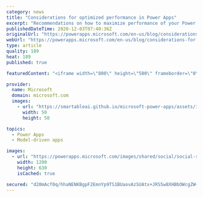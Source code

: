 ```yaml
---
category: news
title: "Considerations for optimized performance in Power Apps"
excerpt: "Recommendations on how to maximize performance of your Power Apps "
publishedDateTime: 2020-12-03T07:40:36Z
originalUrl: "https://powerapps.microsoft.com/en-us/blog/considerations-for-optimized-performance-in-power-apps/"
webUrl: "https://powerapps.microsoft.com/en-us/blog/considerations-for-optimized-performance-in-power-apps/"
type: article
quality: 189
heat: 189
published: true

featuredContent: "<iframe width=\"800\" height=\"500\" frameborder=\"0\" src=\"https://www.youtube.com/embed/jcKoqC9Vfmo\" allow=\"accelerometer; autoplay; encrypted-media; gyroscope; picture-in-picture\" allowfullscreen></iframe>"

provider:
  name: Microsoft
  domain: microsoft.com
  images:
    - url: "https://smartableai.github.io/microsoft-power-apps/assets/images/organizations/microsoft.com-50x50.jpg"
      width: 50
      height: 50

topics:
  - Power Apps
  - Model-driven apps

images:
  - url: "https://powerapps.microsoft.com/images/shared/social/social-share-post-ignite.png"
    width: 1200
    height: 630
    isCached: true

secured: "d20mAcf0q/hhaNENKBgpF2EmnYp9TS1BUaovAzSUAtx+JRS5w8XHBbOWcgZW+pafwD1jEVlZx8PbCzaOr03QbnObdC3IB/uhxNVpksE/LsJ1Zt1Wg8Ylr9uoRICKje34PW5MQK+AAjmEJ68bfqm7DTHHDxslE01APvl4b+OFv73drFqtNN2I5vKn3I9AjNiv908S7c8ujSa7zx8cFIZ4D5u57qj6lsCwP8vip2jvWAOpeDlx/cQ9ZYRP0RLNkoLrQqcKkdKYg46lk0qXEfMEqHqNHlwoNq0GZAPy94DplyncdKksK5r3rpmMQP2f4xBRrsqVfZUA7VCP2GB9Ayugk+SoV6jeuHVGhQxvMensaWDqyHIlbFDRr1V08xVQWXGyRs97J3/LXoRa6dxu2L3DVoYPu8ox+CxqMgJtPdkuVP3h1b4MLB2t6ibE2KQ5LHY7NzzhbJXsJ+taVDwjBFonNQ==;zF73hPw/pvmt7xX5e60VqQ=="
---
```


